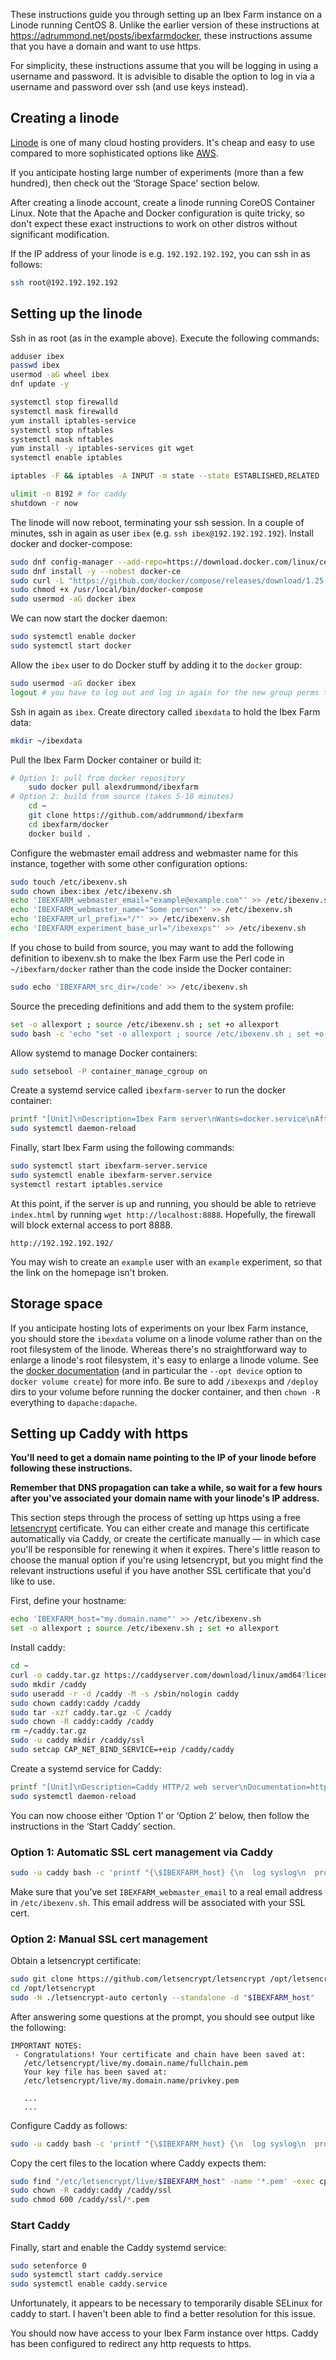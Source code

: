 These instructions guide you through setting up an Ibex Farm instance on a
Linode running CentOS 8. Unlike the earlier version of these instructions
at https://adrummond.net/posts/ibexfarmdocker, these instructions assume
that you have a domain and want to use https.

For simplicity, these instructions assume that you will be logging in
using a username and password. It is advisible to disable the option
to log in via a username and password over ssh (and use keys instead).

## Creating a linode

[Linode](https://linode.com) is one of many cloud hosting providers. It's cheap
and easy to use compared to more sophisticated options like
[AWS](https://aws.amazon.com).

If you anticipate hosting large number of experiments (more than a few hundred),
then check out the ‘Storage Space’ section below.

After creating a linode account, create a linode running CoreOS Container Linux. Note that
the Apache and Docker configuration is quite tricky, so don't expect these
exact instructions to work on other distros without significant modification.

If the IP address of your linode is e.g. `192.192.192.192`, you can ssh in as
follows:

```sh
ssh root@192.192.192.192
```

## Setting up the linode

Ssh in as root (as in the example above). Execute the following commands:

```sh
adduser ibex
passwd ibex
usermod -aG wheel ibex
dnf update -y

systemctl stop firewalld
systemctl mask firewalld
yum install iptables-service
systemctl stop nftables
systemctl mask nftables
yum install -y iptables-services git wget
systemctl enable iptables

iptables -F && iptables -A INPUT -m state --state ESTABLISHED,RELATED -j ACCEPT && iptables -A INPUT -p tcp -m tcp --dport 22 -j ACCEPT && iptables -A INPUT -p icmp -j ACCEPT && iptables -A INPUT -i lo -j ACCEPT && iptables -A INPUT -p tcp -m tcp --dport 80 -j ACCEPT && iptables -A INPUT -p tcp -m tcp --dport 443 -j ACCEPT && iptables -A INPUT -p tcp --tcp-flags ALL NONE -j DROP && iptables-save && systemctl restart iptables.service

ulimit -n 8192 # for caddy
shutdown -r now
```

The linode will now reboot, terminating your ssh session. In a couple of
minutes, ssh in again as user `ibex` (e.g. `ssh ibex@192.192.192.192`).
Install docker and docker-compose:

```sh
sudo dnf config-manager --add-repo=https://download.docker.com/linux/centos/docker-ce.repo
sudo dnf install -y --nobest docker-ce
sudo curl -L "https://github.com/docker/compose/releases/download/1.25.4/docker-compose-$(uname -s)-$(uname -m)" -o /usr/local/bin/docker-compose
sudo chmod +x /usr/local/bin/docker-compose
sudo usermod -aG docker ibex
```

We can now start the docker daemon:

```sh
sudo systemctl enable docker
sudo systemctl start docker
```

Allow the `ibex` user to do Docker stuff by adding it to the `docker` group:

```sh
sudo usermod -aG docker ibex
logout # you have to log out and log in again for the new group perms to take effect
```

Ssh in again as `ibex`. Create directory called `ibexdata` to hold the Ibex Farm data:

```sh
mkdir ~/ibexdata
```

Pull the Ibex Farm Docker container or build it:

```sh
# Option 1: pull from docker repository
    sudo docker pull alexdrummond/ibexfarm
# Option 2: build from source (takes 5-10 minutes)
    cd ~
    git clone https://github.com/addrummond/ibexfarm
    cd ibexfarm/docker
    docker build .
```

Configure the webmaster email address and webmaster name for this instance, together with some other configuration options:

```sh
sudo touch /etc/ibexenv.sh
sudo chown ibex:ibex /etc/ibexenv.sh
echo 'IBEXFARM_webmaster_email="example@example.com"' >> /etc/ibexenv.sh
echo 'IBEXFARM_webmaster_name="Some person"' >> /etc/ibexenv.sh
echo 'IBEXFARM_url_prefix="/"' >> /etc/ibexenv.sh
echo 'IBEXFARM_experiment_base_url="/ibexexps"' >> /etc/ibexenv.sh
```

If you chose to build from source, you may want to add the following definition to ibexenv.sh to
make the Ibex Farm use the Perl code in `~/ibexfarm/docker` rather than
the code inside the Docker container:

```sh
sudo echo 'IBEXFARM_src_dir=/code' >> /etc/ibexenv.sh
```

Source the preceding definitions and add them to the system profile:

```sh
set -o allexport ; source /etc/ibexenv.sh ; set +o allexport
sudo bash -c 'echo "set -o allexport ; source /etc/ibexenv.sh ; set +o allexport" > /etc/profile.d/ibex.sh'
```

Allow systemd to manage Docker containers:

```sh
sudo setsebool -P container_manage_cgroup on
```

Create a systemd service called `ibexfarm-server` to run the docker container:

```sh
printf "[Unit]\nDescription=Ibex Farm server\nWants=docker.service\nAfter=docker.service\n[Service]\nLimitNOFILE=8192\nEnvironmentFile=/etc/ibexenv.sh\nUser=ibex\nRestart=always\nRestartSec=10\nExecStartPre=/usr/bin/bash -c 'cat /etc/ibexenv.sh | xargs -n 1 echo > /tmp/ibexenv_docker'\nExecStart=/usr/local/bin/docker-compose -f /home/ibex/ibexfarm/docker/docker-compose.yml up\nExecStop=/usr/local/bin/docker-compose -f /home/ibex/ibexfarm/docker/docker-compose.yml down\n[Install]\nWantedBy=multi-user.target\n" | sudo bash -c 'tee > /etc/systemd/system/ibexfarm-server.service'
sudo systemctl daemon-reload
```

Finally, start Ibex Farm using the following commands:

```sh
sudo systemctl start ibexfarm-server.service
sudo systemctl enable ibexfarm-server.service
systemctl restart iptables.service
```

At this point, if the server is up and running, you should be able to
retrieve `index.html` by running `wget http://localhost:8888`.
Hopefully, the firewall will block external access to port 8888.


```
http://192.192.192.192/
```

You may wish to create an `example` user with an `example` experiment, so that
the link on the homepage isn't broken.

## Storage space

If you anticipate hosting lots of experiments on your Ibex Farm instance, you
should store the `ibexdata` volume on a linode volume rather
than on the root filesystem of the linode. Whereas there's no straightforward
way to enlarge a linode's root filesystem, it's easy to enlarge a linode
volume. See the [docker
documentation](https://docs.docker.com/engine/reference/commandline/volume_create/)
(and in particular the `--opt device` option to `docker volume create`) for
more info. Be sure to add `/ibexexps` and `/deploy` dirs to your volume before
running the docker container, and then `chown -R` everything to
`dapache:dapache`.

## Setting up Caddy with https

**You'll need to get a domain name pointing to the IP of your linode before
following these instructions.**

**Remember that DNS propagation can take a while, so wait for a few hours
after you've associated your domain name with your linode's IP address.**

This section steps through the process of setting up https using a free
[letsencrypt](https://letsencrypt.org/) certificate. You can either create and
manage this certificate automatically via Caddy,
or create the certificate manually — in which case you'll be
responsible for renewing it when it expires.
There's little reason to choose the manual option if you're using letsencrypt,
but you might find the relevant instructions useful if you have another SSL
certificate that you'd like to use.

First, define your hostname:

```sh
echo 'IBEXFARM_host="my.domain.name"' >> /etc/ibexenv.sh
set -o allexport ; source /etc/ibexenv.sh ; set +o allexport
```

Install caddy:

```sh
cd ~
curl -o caddy.tar.gz https://caddyserver.com/download/linux/amd64?license=personal&telemetry=off
sudo mkdir /caddy
sudo useradd -r -d /caddy -M -s /sbin/nologin caddy
sudo chown caddy:caddy /caddy
sudo tar -xzf caddy.tar.gz -C /caddy
sudo chown -R caddy:caddy /caddy
rm ~/caddy.tar.gz
sudo -u caddy mkdir /caddy/ssl
sudo setcap CAP_NET_BIND_SERVICE=+eip /caddy/caddy
```

Create a systemd service for Caddy:

```sh
printf "[Unit]\nDescription=Caddy HTTP/2 web server\nDocumentation=https://caddyserver.com/docs\nAfter=network-online.target\nWants=network-online.target systemd-networkd-wait-online.service\n[Service]\nRestart=on-abnormal\nUser=caddy\nGroup=caddy\nEnvironment=CADDYPATH=/caddy/ssl\nEnvironmentFile=/etc/ibexenv.sh\nExecStartPre=/bin/bash -c 'env > /caddy/env_on_startup'\nExecStart=/caddy/caddy -log stdout -agree=true -conf=/caddy/caddy.conf\nExecReload=/bin/kill -USR1 \$MAINPID\nKillMode=mixed\nKillSignal=SIGQUIT\nTimeoutStopSec=5s\nLimitNOFILE=1048576\nLimitNPROC=512\nPrivateTmp=true\nPrivateDevices=true\nReadWriteDirectories=/caddy/ssl\nCapabilityBoundingSet=CAP_NET_BIND_SERVICE\nAmbientCapabilities=CAP_NET_BIND_SERVICE\nNoNewPrivileges=true\n[Install]\nWantedBy=multi-user.target\n" | sudo bash -c 'tee > /etc/systemd/system/caddy.service'
sudo systemctl daemon-reload
```

You can now choose either ‘Option 1’ or ‘Option 2’ below, then follow the
instructions in the ‘Start Caddy’ section.

### Option 1: Automatic SSL cert management via Caddy

```sh
sudo -u caddy bash -c 'printf "{\$IBEXFARM_host} {\n  log syslog\n  proxy {\$IBEXFARM_url_prefix} http://127.0.0.1:8888 { without {\$IBEXFARM_url_prefix} }\n  proxy {\$IBEXFARM_experiment_base_url} http://127.0.0.1:8888\n  tls {\$IBEXFARM_webmaster_email}\n}\n" > /caddy/caddy.conf'
```

Make sure that you've set `IBEXFARM_webmaster_email` to a real
email address in `/etc/ibexenv.sh`. This email address will be associated
with your SSL cert.

### Option 2: Manual SSL cert management

Obtain a letsencrypt certificate:

```sh
sudo git clone https://github.com/letsencrypt/letsencrypt /opt/letsencrypt
cd /opt/letsencrypt
sudo -H ./letsencrypt-auto certonly --standalone -d "$IBEXFARM_host"
```

After answering some questions at the prompt, you should see output like the
following:

```
IMPORTANT NOTES:
 - Congratulations! Your certificate and chain have been saved at:
   /etc/letsencrypt/live/my.domain.name/fullchain.pem
   Your key file has been saved at:
   /etc/letsencrypt/live/my.domain.name/privkey.pem

   ...
   ...
```

Configure Caddy as follows:

```sh
sudo -u caddy bash -c 'printf "{\$IBEXFARM_host} {\n  log syslog\n  proxy {\$IBEXFARM_url_prefix} http://127.0.0.1:8888 { without {\$IBEXFARM_url_prefix} }\n  proxy {\$IBEXFARM_experiment_base_url} http://127.0.0.1:8888\n  tls/caddy/ssl/fullchain.pem /caddy/ssl/privkey.pem\n}\n" > /caddy/caddy.conf'
```

Copy the cert files to the location where Caddy expects them:

```sh
sudo find "/etc/letsencrypt/live/$IBEXFARM_host" -name '*.pem' -exec cp {} /caddy/ssl \;
sudo chown -R caddy:caddy /caddy/ssl
sudo chmod 600 /caddy/ssl/*.pem
```

### Start Caddy

Finally, start and enable the Caddy systemd service:

```sh
sudo setenforce 0
sudo systemctl start caddy.service
sudo systemctl enable caddy.service
```

Unfortunately, it appears to be necessary to temporarily
disable SELinux for caddy to start. I haven't been able to find
a better resolution for this issue.

You should now have access to your Ibex Farm instance over https. Caddy has
been configured to redirect any http requests to https.
